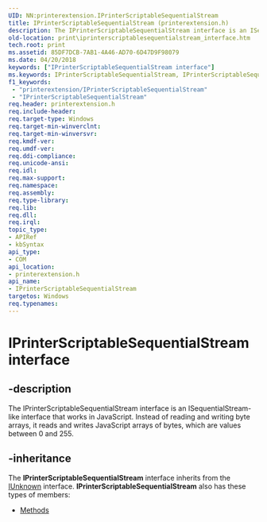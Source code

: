 ```yaml
---
UID: NN:printerextension.IPrinterScriptableSequentialStream
title: IPrinterScriptableSequentialStream (printerextension.h)
description: The IPrinterScriptableSequentialStream interface is an ISequentialStream-like interface that works in JavaScript. Instead of reading and writing byte arrays, it reads and writes JavaScript arrays of bytes, which are values between 0 and 255.
old-location: print\iprinterscriptablesequentialstream_interface.htm
tech.root: print
ms.assetid: 85DF7DCB-7AB1-4A46-AD70-6D47D9F98079
ms.date: 04/20/2018
keywords: ["IPrinterScriptableSequentialStream interface"]
ms.keywords: IPrinterScriptableSequentialStream, IPrinterScriptableSequentialStream interface [Print Devices], IPrinterScriptableSequentialStream interface [Print Devices],described, print.iprinterscriptablesequentialstream_interface, printerextension/IPrinterScriptableSequentialStream
f1_keywords:
 - "printerextension/IPrinterScriptableSequentialStream"
 - "IPrinterScriptableSequentialStream"
req.header: printerextension.h
req.include-header: 
req.target-type: Windows
req.target-min-winverclnt: 
req.target-min-winversvr: 
req.kmdf-ver: 
req.umdf-ver: 
req.ddi-compliance: 
req.unicode-ansi: 
req.idl: 
req.max-support: 
req.namespace: 
req.assembly: 
req.type-library: 
req.lib: 
req.dll: 
req.irql: 
topic_type:
- APIRef
- kbSyntax
api_type:
- COM
api_location:
- printerextension.h
api_name:
- IPrinterScriptableSequentialStream
targetos: Windows
req.typenames: 
---
```


# IPrinterScriptableSequentialStream interface


## -description


The IPrinterScriptableSequentialStream interface is an ISequentialStream-like interface that works in JavaScript. Instead of reading and writing byte arrays, it reads and writes JavaScript arrays of bytes, which are values between 0 and 255. 


## -inheritance

The <b xmlns:loc="https://microsoft.com/wdcml/l10n">IPrinterScriptableSequentialStream</b> interface inherits from the <a href="https://docs.microsoft.com/windows/win32/api/unknwn/nn-unknwn-iunknown">IUnknown</a> interface. <b>IPrinterScriptableSequentialStream</b> also has these types of members:
<ul>
<li><a href="https://docs.microsoft.com/">Methods</a></li>
</ul>

